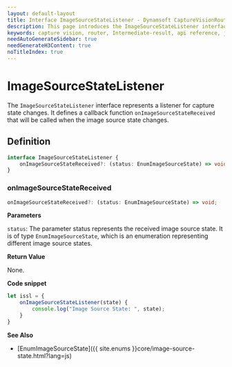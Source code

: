 ```yaml
---
layout: default-layout
title: Interface ImageSourceStateListener - Dynamsoft CaptureVisionRouter Module JS Edition API Reference
description: This page introduces the ImageSourceStateListener interface in Dynamsoft CaptureVisionRouter Module JS Edition.
keywords: capture vision, router, Intermediate-result, api reference, javascript, js
needAutoGenerateSidebar: true
needGenerateH3Content: true
noTitleIndex: true
---
```


# ImageSourceStateListener

The `ImageSourceStateListener` interface represents a listener for capture state changes. It defines a callback function `onImageSourceStateReceived` that will be called when the image source state changes.

## Definition

```typescript
interface ImageSourceStateListener {
    onImageSourceStateReceived?: (status: EnumImageSourceState) => void;
}
```

### onImageSourceStateReceived

```typescript
onImageSourceStateReceived?: (status: EnumImageSourceState) => void;
```

**Parameters**

`status`: The parameter status represents the received image source state. It is of type `EnumImageSourceState`, which is an enumeration representing different image source states.

**Return Value**

None.

**Code snippet**

```javascript
let issl = {
    onImageSourceStateListener(state) {
        console.log("Image Source State: ", state);
    }
}
```

**See Also**

* [EnumImageSourceState]({{ site.enums }}core/image-source-state.html?lang=js)
